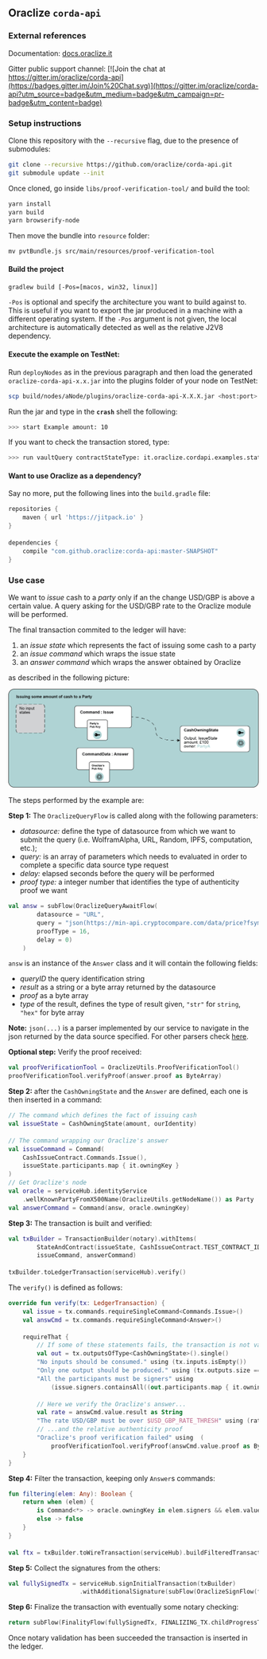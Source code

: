 
## Oraclize `corda-api`

### External references

Documentation: [docs.oraclize.it](http://docs.oraclize.it)

Gitter public support channel: 
[![Join the chat at https://gitter.im/oraclize/corda-api](https://badges.gitter.im/Join%20Chat.svg)](https://gitter.im/oraclize/corda-api?utm_source=badge&utm_medium=badge&utm_campaign=pr-badge&utm_content=badge)


### Setup instructions

Clone this repository with the `--recursive` flag, due to the presence of submodules:

```bash
git clone --recursive https://github.com/oraclize/corda-api.git
git submodule update --init
```

Once cloned, go inside `libs/proof-verification-tool/` and build the tool:

```bash
yarn install
yarn build
yarn browserify-node
```

Then move the bundle into `resource` folder:

```
mv pvtBundle.js src/main/resources/proof-verification-tool
```

#### Build the project

```bash
gradlew build [-Pos=[macos, win32, linux]]
``` 
`-Pos` is optional and specify the architecture you want to build against to. This is useful if you want
to export the jar produced in a machine with a different operating system. 
If the `-Pos` argument is not given, the local architecture is automatically detected as well as the relative 
J2V8 dependency. 

#### Execute the example on TestNet:

Run `deployNodes` as in the previous paragraph and then load the generated `oraclize-corda-api-x.x.jar` into the 
plugins folder of your node on TestNet:

```bash
scp build/nodes/aNode/plugins/oraclize-corda-api-X.X.X.jar <host:port>:~/plugins/
```

Run the jar and type in the **`crash`** shell the following:

```bash
>>> start Example amount: 10
```

If you want to check the transaction stored, type:

```bash
>>> run vaultQuery contractStateType: it.oraclize.cordapi.examples.states.CashOwningState
```

#### Want to use Oraclize as a dependency?

Say no more, put the following lines into the `build.gradle` file:

```groovy
repositories {
    maven { url 'https://jitpack.io' }
}

dependencies {
    compile "com.github.oraclize:corda-api:master-SNAPSHOT"
}
```

### Use case

We want to _issue_ cash to a _party_ only if an the change USD/GBP is above a certain value. A query asking for the USD/GBP rate to the Oraclize module will be performed.

The final transaction commited to the ledger will have:
  
  1. an _issue state_ which represents the fact of issuing some cash to a party
  2. an _issue command_ which wraps the issue state
  3. an _answer command_ which wraps the answer obtained by Oraclize
  
as described in the following picture:

<img src="docs/imgs/transaction.png" alt="Drawing" width="700"/>

The steps performed by the example are:

**Step 1:** The `OraclizeQueryFlow` is called along with the following parameters:
  
  * *datasource:* define the type of datasource from which we want to submit the query (i.e. WolframAlpha, URL, Random, IPFS, computation, etc.);
  * *query:* is an array of parameters which needs to evaluated in order to complete a specific data source type request
  * *delay:* elapsed seconds before the query will be performed
  * *proof type:* a integer number that identifies the type of authenticity proof we want

```kotlin
val answ = subFlow(OraclizeQueryAwaitFlow(
        datasource = "URL",
        query = "json(https://min-api.cryptocompare.com/data/price?fsym=USD&tsyms=GBP).GBP",
        proofType = 16,
        delay = 0)
    )
```

`answ` is an instance of the `Answer` class and it will contain the following fields:

  * *queryID* the query identification string
  * *result* as a string or a byte array returned by the datasource
  * *proof* as a byte array
  * *type* of the result, defines the type of result given, `"str"` for `string`, `"hex"` for byte array

**Note:** `json(...)` is a parser implemented by our service to navigate in the json returned by the data source specified. For other parsers check [here](https://docs.oraclize.it/#general-concepts-parsing-helpers).

**Optional step:** Verify the proof received:

```kotlin
val proofVerificationTool = OraclizeUtils.ProofVerificationTool()
proofVerificationTool.verifyProof(answer.proof as ByteArray)
```

**Step 2:** after the `CashOwningState` and the `Answer` are defined, each one is then inserted in a command:

```kotlin
// The command which defines the fact of issuing cash
val issueState = CashOwningState(amount, ourIdentity)

// The command wrapping our Oraclize's answer
val issueCommand = Command(
    CashIssueContract.Commands.Issue(),
    issueState.participants.map { it.owningKey }
)
// Get Oraclize's node
val oracle = serviceHub.identityService
    .wellKnownPartyFromX500Name(OraclizeUtils.getNodeName()) as Party
val answerCommand = Command(answ, oracle.owningKey)
```

**Step 3:** The transaction is built and verified:

```kotlin
val txBuilder = TransactionBuilder(notary).withItems(
        StateAndContract(issueState, CashIssueContract.TEST_CONTRACT_ID),
        issueCommand, answerCommand)

txBuilder.toLedgerTransaction(serviceHub).verify()
```

The `verify()` is defined as follows:

```kotlin
override fun verify(tx: LedgerTransaction) {
    val issue = tx.commands.requireSingleCommand<Commands.Issue>()
    val answCmd = tx.commands.requireSingleCommand<Answer>()

    requireThat {
        // If some of these statements fails, the transaction is not valid
        val out = tx.outputsOfType<CashOwningState>().single()
        "No inputs should be consumed." using (tx.inputs.isEmpty())
        "Only one output should be produced." using (tx.outputs.size == 1)
        "All the participants must be signers" using
            (issue.signers.containsAll((out.participants.map { it.owningKey })))

        // Here we verify the Oraclize's answer...
        val rate = answCmd.value.result as String
        "The rate USD/GBP must be over $USD_GBP_RATE_THRESH" using (rate.toDouble() > USD_GBP_RATE_THRESH)
        // ...and the relative authenticity proof
        "Oraclize's proof verification failed" using  (
            proofVerificationTool.verifyProof(answCmd.value.proof as ByteArray))
    }
}
```

**Step 4:** Filter the transaction, keeping only `Answer`s commands:

```kotlin
fun filtering(elem: Any): Boolean {
    return when (elem) {
        is Command<*> -> oracle.owningKey in elem.signers && elem.value is Answer
        else -> false
    }
}

val ftx = txBuilder.toWireTransaction(serviceHub).buildFilteredTransaction(Predicate { filtering(it) })
```

**Step 5:** Collect the signatures from the others:
```kotlin
val fullySignedTx = serviceHub.signInitialTransaction(txBuilder)
                    .withAdditionalSignature(subFlow(OraclizeSignFlow(ftx)))
```

**Step 6:** Finalize the transaction with eventually some notary checking:

```kotlin
return subFlow(FinalityFlow(fullySignedTx, FINALIZING_TX.childProgressTracker()))
```

Once notary validation has been succeeded the transaction is inserted in the ledger.
